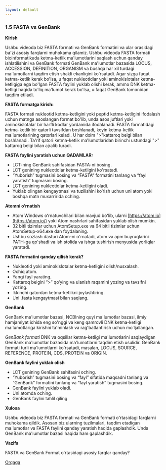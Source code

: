 ```yaml
---
layout: default
---
```


### 1.5 FASTA vs GenBank

**Kirish**

Ushbu videoda biz FASTA formati va GenBank formatini va ular orasidagi ba'zi asosiy farqlarni muhokama qilamiz. Ushbu videoda FASTA formati bioinformatikada ketma-ketlik ma'lumotlarini saqlash uchun qanday ishlatilishini va GenBank formati GenBank ma'lumotlar bazasida LOCUS, ACCESSION, DEFINITION, ORGANISM va boshqa har xil turdagi ma'lumotlarni taqdim etish shakli ekanligini ko'rsatadi. Agar sizga faqat ketma-ketlik kerak bo'lsa, u faqat nukleotidlar yoki aminokislotalar ketma-ketligiga ega bo'lgan FASTA faylini yuklab olishi kerak, ammo DNK ketma-ketligi haqida to'liq ma'lumot kerak bo'lsa, u faqat GenBank tomonidan taqdim etiladi.

**FASTA formatga kirish:**

FASTA formati nukleotid ketma-ketligini yoki peptid ketma-ketligini ifodalash uchun matnga asoslangan format bo'lib, unda asos juftlari yoki aminokislotalar bir harfli kodlar yordamida ifodalanadi. FASTA formatidagi ketma-ketlik bir qatorli tavsifdan boshlanadi, keyin ketma-ketlik ma'lumotlarining qatorlari keladi. U har doim ">"kattaroq belgi bilan boshlanadi. Ta'rif qatori ketma-ketlik ma'lumotlaridan birinchi ustundagi ">" kattaroq belgi bilan ajralib turadi.

**FASTA faylini yaratish uchun QADAMLAR:**

- LCT-ning GenBank sahifasidan FASTA-ni bosing.
- LCT genining nukleotidlar ketma-ketligini ko'rsatadi.
- “Yuborish” tugmasini bosing va “FASTA” formatini tanlang va “fayl yaratish” tugmasini bosing.
- LCT genining nukleotidlar ketma-ketligini oladi.
- Yuklab olingan kengaytmasi va tuzilishini ko‘rish uchun uni atom yoki boshqa matn muxarririda oching.

**Atomni o’rnatish**

- Atom Windows oʻrnatuvchilari bilan mavjud boʻlib, ularni [https://atom.io](https://atom.io/) yoki Atom nashrlari sahifasidan yuklab olish mumkin.
- 32 bitli tizimlar uchun AtomSetup.exe va 64 bitli tizimlar uchun AtomSetup-x64.exe dan foydalaning.
- Ushbu sozlash dasturi Atom-ni o'rnatadi, atom va apm buyruqlarini PATH-ga qo'shadi va ish stolida va ishga tushirish menyusida yorliqlar yaratadi.

**FASTA formatini qanday qilish kerak?**

- Nukleotid yoki aminokislotalar ketma-ketligini olish/nusxalash.
- Ochiq atom.
- Yangi fayl yarating.
- Kattaroq belgini “>” qo‘ying va ulanish raqamini yozing va tavsifni yozing.
- Ikkinchi qatordan ketma-ketlikni joylashtiring.
- Uni .fasta kengaytmasi bilan saqlang.

**GenBank**

GenBank ma'lumotlar bazasi, NCBIning quyi ma'lumotlar bazasi, ilmiy hamjamiyat ichida eng so'nggi va keng qamrovli DNK ketma-ketligi ma'lumotlariga kirishni ta'minlash va rag'batlantirish uchun mo'ljallangan.

*GenBank formati* DNK va oqsillar ketma-ketligi ma'lumotlarini saqlaydigan GenBank ma'lumotlar bazasida ma'lumotlarni taqdim etish usulidir. GenBank formati turli ma'lumotlarni ko'rsatadi, masalan, LOCUS, SOURCE, REFERENCE, PROTEIN, CDS, PROTEIN va ORIGIN.

**GenBank faylini yuklab olish**

- LCT genining GenBank sahifasini oching.
- “Yuborish” tugmasini bosing va “fayl” sifatida maqsadni tanlang va “GenBank” formatini tanlang va “fayl yaratish” tugmasini bosing.
- GenBank faylini yuklab oladi.
- Uni atomda oching.
- GenBank faylini tahlil qiling.

**Xulosa**

Ushbu videoda biz FASTA formati va GenBank formati o'rtasidagi farqlarni muhokama qildik. Asosan biz ularning tuzilmalari, taqdim etadigan ma'lumotlar va FASTA faylini qanday yaratish haqida gaplashdik. Unda GenBank ma'lumotlar bazasi haqida ham gaplashdik.

**Vazifa**

FASTA va GenBank Format o'rtasidagi asosiy farqlar qanday?

[Orqaga](../)